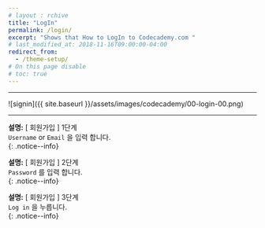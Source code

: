 ```yaml
---
# layout : rchive
title: "LogIn"
permalink: /login/
excerpt: "Shows that How to LogIn to Codecademy.com "
# last_modified_at: 2018-11-16T09:00:00-04:00
redirect_from:
  - /theme-setup/
# On this page disable
# toc: true
---
```


<hr/>
![signin]({{ site.baseurl }}/assets/images/codecademy/00-login-00.png)
<hr/>    

**설명:** [ 회원가입 ] 1단계    
`Username` or `Email` 을 입력 합니다.     
{: .notice--info}


**설명:** [ 회원가입 ] 2단계    
`Password` 를 입력 합니다.     
{: .notice--info}


**설명:** [ 회원가입 ] 3단계    
`Log in` 을 누릅니다.     
{: .notice--info}
